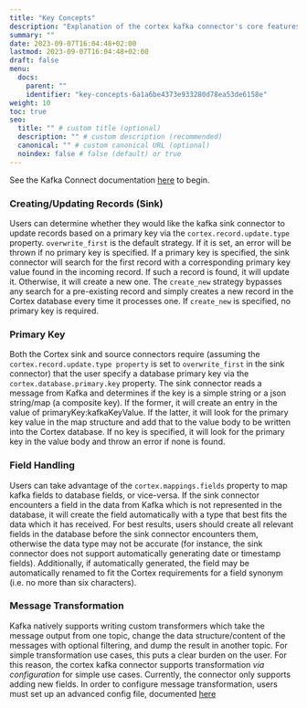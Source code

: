 ```yaml
---
title: "Key Concepts"
description: "Explanation of the cortex kafka connector's core features"
summary: ""
date: 2023-09-07T16:04:48+02:00
lastmod: 2023-09-07T16:04:48+02:00
draft: false
menu:
  docs:
    parent: ""
    identifier: "key-concepts-6a1a6be4373e933280d78ea53de6158e"
weight: 10
toc: true
seo:
  title: "" # custom title (optional)
  description: "" # custom description (recommended)
  canonical: "" # custom canonical URL (optional)
  noindex: false # false (default) or true
---
```


See the Kafka Connect documentation [here](https://kafka.apache.org/documentation/#connect_overview) to begin.

### Creating/Updating Records (Sink)

Users can determine whether they would like the kafka sink connector to update records based on a primary key via the `cortex.record.update.type` property. `overwrite_first` is the default strategy. If it is set, an error will be thrown if no primary key is specified. If a primary key is specified, the sink connector will search for the first record with a corresponding primary key value found in the incoming record. If such a record is found, it will update it. Otherwise, it will create a new one. The `create_new` strategy bypasses any search for a pre-existing record and simply creates a new record in the Cortex database every time it processes one. If `create_new` is specified, no primary key is required.

### Primary Key
Both the Cortex sink and source connectors require (assuming the `cortex.record.update.type property` is set to `overwrite_first` in the sink connector) that the user specify a database primary key via the `cortex.database.primary.key` property. The sink connector reads a message from Kafka and determines if the key is a simple string or a json string/map (a composite key). If the former, it will create an entry in the value of primaryKey:kafkaKeyValue. If the latter, it will look for the primary key value in the map structure and add that to the value body to be written into the Cortex database. If no key is specified, it will look for the primary key in the value body and throw an error if none is found.

### Field Handling
Users can take advantage of the `cortex.mappings.fields` property to map kafka fields to database fields, or vice-versa. If the sink connector encounters a field in the data from Kafka which is not represented in the database, it will create the field automatically with a type that best fits the data which it has received. For best results, users should create all relevant fields in the database before the sink connector encounters them, otherwise the data type may not be accurate (for instance, the sink connector does not support automatically generating date or timestamp fields). Additionally, if automatically generated, the field may be automatically renamed to fit the Cortex requirements for a field synonym (i.e. no more than six characters).

### Message Transformation

Kafka natively supports writing custom transformers which take the message output from one topic, change the data structure/content of the messages with optional filtering, and dump the result in another topic. For simple transformation use cases, this puts a clear burden on the user. For this reason, the cortex kafka connector supports transformation *via configuration* for simple use cases. Currently, the connector only supports adding new fields. In order to configure message transformation, users must set up an advanced config file, documented [here](/docs/config/advanced)